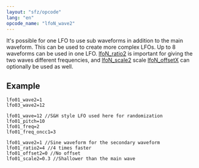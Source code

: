 ```yaml
---
layout: "sfz/opcode"
lang: "en"
opcode_name: "lfoN_wave2"
---
```

It's possible for one LFO to use sub waveforms in addition to the main waveform.
This can be used to create more complex LFOs. Up to 8 waveforms can be used in
one LFO.
[lfoN_ratio2](lfoN_ratio) is important for giving the two waves different
frequencies, and [lfoN_scale2](lfoN_scale) scale [lfoN_offsetX](lfoN_offsetX)
can optionally be used as well.

## Example

```
lfo01_wave2=1
lfo03_wave2=12
```

```
lfo01_wave=12 //S&H style LFO used here for randomization
lfo01_pitch=10
lfo01_freq=2
lfo01_freq_oncc1=3

lfo01_wave2=1 //Sine waveform for the secondary waveform
lfo01_ratio2=4 //4 times faster
lfo01_offset2=0 //No offset
lfo01_scale2=0.3 //Shallower than the main wave
```
